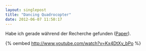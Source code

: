 ```yaml
---
layout: singlepost
title: "Dancing Quadrocopter"
date: 2012-06-07 11:50:17
---
```

Habe ich gerade während der Recherche gefunden ([Paper](http://www.idsc.ethz.ch/Research_DAndrea/Music_In_Motion/Schoellig_ICRA2010.pdf)).

{% oembed http://www.youtube.com/watch?v=Kx4DtXv_bPo %}